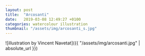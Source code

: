 ```yaml
---
layout: post
title:  "Arcosanti"
date:   2019-03-08 12:49:27 +0100
categories: watercolour illustration
thumbnail: "/assets/img/arcosanti_s.jpg"
---
```

![illustration by Vincent Navetat]({{ "/assets/img/arcosanti.jpg" | absolute_url }})

